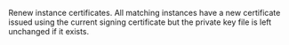 Renew instance certificates. All matching instances have a new certificate issued using the current signing certificate but the private key file is left unchanged if it exists.
